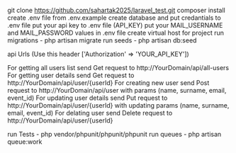 git clone https://github.com/sahartak2025/laravel_test.git
composer install
create .env file from .env.example
create database and put credantials to .env file
put your api key to .env file (API_KEY)
put your MAIL_USERNAME and MAIL_PASSWORD values in .env file
create virtual host for project 
run migrations - php artisan migrate
run seeds - php artisan db:seed



api Urls  (Use this header  ['Authorization' => 'YOUR_API_KEY'])

For getting all users list send Get request to http://YourDomain/api/all-users 
For getting user details send Get request to http://YourDomain/api/user/{userId}
For creating new user send Post request to http://YourDomain/api/user with params (name, surname, email, event_id)
For updating user details send Put request to http://YourDomain/api/user/{userId} with updating params (name, surname, email, event_id)
For delating user send Delete request to http://YourDomain/api/user/{userId} 


run Tests - php vendor/phpunit/phpunit/phpunit
run queues - php artisan queue:work

